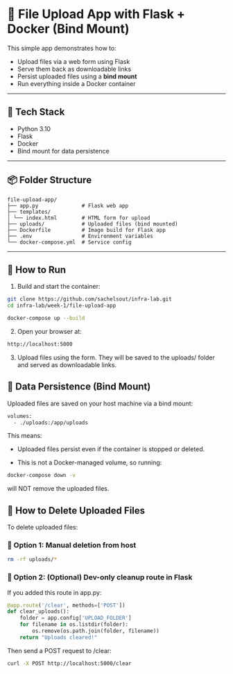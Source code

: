 # 📁 File Upload App with Flask + Docker (Bind Mount)

This simple app demonstrates how to:

- Upload files via a web form using Flask
- Serve them back as downloadable links
- Persist uploaded files using a **bind mount**
- Run everything inside a Docker container

---

## 🧱 Tech Stack

- Python 3.10
- Flask
- Docker
- Bind mount for data persistence

---

## 📦 Folder Structure
```plaintext
file-upload-app/
├── app.py              # Flask web app
├── templates/
│ └── index.html        # HTML form for upload
├── uploads/            # Uploaded files (bind mounted)
├── Dockerfile          # Image build for Flask app
├── .env                # Environment variables
└── docker-compose.yml  # Service config
```


---

## 🚀 How to Run

1. Build and start the container:
```bash
git clone https://github.com/sachelsout/infra-lab.git
cd infra-lab/week-1/file-upload-app

docker-compose up --build
```
2. Open your browser at:
```bash
http://localhost:5000
```
3. Upload files using the form. They will be saved to the uploads/ folder and served as downloadable links.

## 💾 Data Persistence (Bind Mount)
Uploaded files are saved on your host machine via a bind mount:
```bash
volumes:
  - ./uploads:/app/uploads
```

This means:
- Uploaded files persist even if the container is stopped or deleted.

- This is not a Docker-managed volume, so running:
```bash
docker-compose down -v
```
will NOT remove the uploaded files.

## 🧹 How to Delete Uploaded Files
To delete uploaded files:

### 🔸 Option 1: Manual deletion from host
```bash
rm -rf uploads/*
```

### 🔸 Option 2: (Optional) Dev-only cleanup route in Flask
If you added this route in app.py:
```python
@app.route('/clear', methods=['POST'])
def clear_uploads():
    folder = app.config['UPLOAD_FOLDER']
    for filename in os.listdir(folder):
        os.remove(os.path.join(folder, filename))
    return "Uploads cleared!"
```

Then send a POST request to /clear:
```bash
curl -X POST http://localhost:5000/clear
```